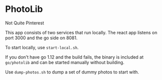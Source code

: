 # PhotoLib

Not Quite Pinterest

This app consists of two services that run locally. The react app listens on port 3000 and the go side on 8081.

To start locally, use `start-local.sh`.

If you don't have go 1.12 and the build fails, the binary is included at `go/photolib` and can be started manually without building.

Use `dump-photos.sh` to dump a set of dummy photos to start with.

